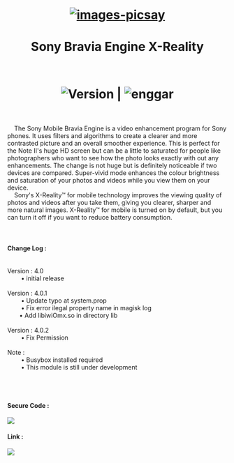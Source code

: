 <h1 align="center">
  <a href="https://imgbb.com/"><img src="https://i.ibb.co/QMWW88t/images-picsay.jpg" alt="images-picsay" border="0"></a>
    </h1>
<h1 align="center"> Sony Bravia Engine X-Reality </h1>
<br>
<h1 align="center">
    <img src="https://img.shields.io/badge/Version-4.0.2-brightgreen.svg"
      alt="Version" />   |    <img src="https://img.shields.io/badge/Enggar-Sulistyo-blue.svg" alt="enggar">
</h1>
<br>
  <br>
&nbsp; &nbsp; The Sony Mobile Bravia Engine is a video enhancement program for Sony phones. It uses filters and algorithms to create a clearer and more contrasted picture and an overall smoother experience.
This is perfect for the Note II's huge HD screen but can be a little to saturated for people like photographers who want to see how the photo looks exactly with out any enhancements.
The change is not huge but is definitely noticeable if two devices are compared. 
Super-vivid mode enhances the colour brightness and saturation of your photos and videos while you view them on your device.
<br>
&nbsp; &nbsp; Sony's X-Reality™ for mobile technology improves the viewing quality of photos and videos after you take them, giving you clearer, sharper and more natural images. X-Reality™ for mobile is turned on by default, but you can turn it off if you want to reduce battery consumption. 
<br>
<br>
<br>
<h4 align="left"> Change Log :</h4>
<br>
Version : 4.0
<br>
&nbsp; &nbsp; &nbsp; &nbsp; • initial release
<br>
<br>
Version : 4.0.1
<br>
&nbsp; &nbsp; &nbsp; &nbsp; • Update typo at system.prop
<br>
&nbsp; &nbsp; &nbsp; &nbsp; • Fix error ilegal property name in magisk log
<br>
&nbsp; &nbsp; &nbsp; &nbsp;• Add libiwiOmx.so in directory lib
  <br>
  <br>
Version : 4.0.2
<br>
&nbsp; &nbsp; &nbsp; &nbsp; • Fix Permission
<br>
<br>
Note :
<br>
&nbsp; &nbsp; &nbsp; &nbsp; • Busybox installed required
<br>
&nbsp; &nbsp; &nbsp; &nbsp; • This module is still under development
<br>
<br>
<br>
<br>
<h4 align="left"> Secure Code :</h4>
<a href="https://github.com/sonyxperiadev" align="center"><img src="https://img.shields.io/badge/Github-Sony_Developer-yellow.svg?style=for-the-badge&logo=github"></a>
<h4 align="left">Link :</h4> <a href="https://github.com/enggarsulistyo/BraviaEngine"><img src="https://img.shields.io/badge/Github-Enggar_Sulistyo-green.svg?style=for-the-badge&logo=github"></a>
